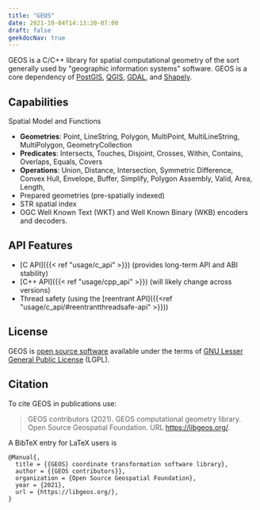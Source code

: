```yaml
---
title: "GEOS"
date: 2021-10-04T14:13:20-07:00
draft: false
geekdocNav: true
---
```


GEOS is a C/C++ library for spatial computational geometry of the sort generally used by "geographic information systems" software. GEOS is a core dependency of [PostGIS](https://postgis.net), [QGIS](https://qgis.org), [GDAL](https://gdal.org), and [Shapely](https://shapely.readthedocs.io/en/stable/project.html).

## Capabilities

Spatial Model and Functions

* **Geometries**: Point, LineString, Polygon, MultiPoint, MultiLineString, MultiPolygon, GeometryCollection
* **Predicates**: Intersects, Touches, Disjoint, Crosses, Within, Contains, Overlaps, Equals, Covers
* **Operations**: Union, Distance, Intersection, Symmetric Difference, Convex Hull, Envelope, Buffer, Simplify, Polygon Assembly, Valid, Area, Length,
* Prepared geometries (pre-spatially indexed)
* STR spatial index
* OGC Well Known Text (WKT) and Well Known Binary (WKB) encoders and decoders.

## API Features

* [C API]({{< ref "usage/c_api" >}}) (provides long-term API and ABI stability)
* [C++ API]({{< ref "usage/cpp_api" >}}) (will likely change across versions)
* Thread safety (using the [reentrant API]({{<ref "usage/c_api/#reentrantthreadsafe-api" >}}))

## License

GEOS is [open source software](https://opensource.com/resources/what-open-source) available under the terms of [GNU Lesser General Public License](http://www.gnu.org/licenses/old-licenses/lgpl-2.1.html) (LGPL).

## Citation

To cite GEOS in publications use:

> GEOS contributors (2021). GEOS computational geometry library. Open Source Geospatial Foundation. URL https://libgeos.org/.

A BibTeX entry for LaTeX users is
```
@Manual{,
  title = {{GEOS} coordinate transformation software library},
  author = {{GEOS contributors}},
  organization = {Open Source Geospatial Foundation},
  year = {2021},
  url = {https://libgeos.org/},
}
```


